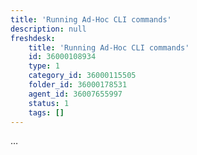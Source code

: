 ```yaml
---
title: 'Running Ad-Hoc CLI commands'
description: null
freshdesk:
    title: 'Running Ad-Hoc CLI commands'
    id: 36000108934
    type: 1
    category_id: 36000115505
    folder_id: 36000178531
    agent_id: 36007655997
    status: 1
    tags: []
---
```


…

